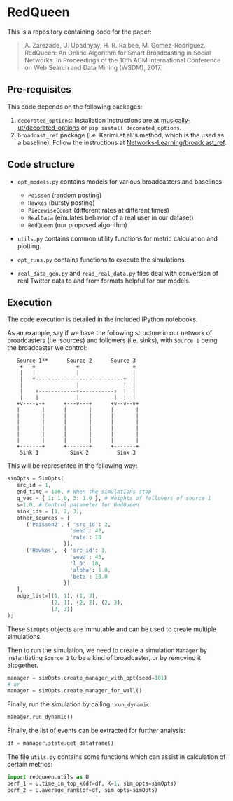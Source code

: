 # RedQueen

This is a repository containing code for the paper:

> A. Zarezade, U. Upadhyay, H. R. Raibee, M. Gomez-Rodriguez. RedQueen: An Online Algorithm for Smart Broadcasting in Social Networks. In Proceedings of the 10th ACM International Conference on Web Search and Data Mining (WSDM), 2017.

## Pre-requisites

This code depends on the following packages:

 1. `decorated_options`: Installation instructions are at [musically-ut/decorated_options](https://github.com/musically-ut/decorated_options) or `pip install decorated_options`.
 2. `broadcast_ref` package (i.e. Karimi et.al.'s method, which is the used as a baseline). Follow the instructions at [Networks-Learning/broadcast_ref](https://github.com/Networks-Learning/broadcast_ref).


## Code structure

 - `opt_models.py` contains models for various broadcasters and baselines:
   - `Poisson` (random posting)
   - `Hawkes` (bursty posting)
   - `PiecewiseConst` (different rates at different times)
   - `RealData` (emulates behavior of a real user in our dataset)
   - `RedQueen` (our proposed algorithm)

 - `utils.py` contains common utility functions for metric calculation and plotting.
 - `opt_runs.py` contains functions to execute the simulations.

 - `real_data_gen.py` and `read_real_data.py` files deal with conversion of real Twitter data to and from formats helpful for our models.


## Execution

The code execution is detailed in the included IPython notebooks.

As an example, say if we have the following structure in our network of
broadcasters (i.e. sources) and followers (i.e. sinks), with `Source 1` being
the broadcaster we control:

```
   Source 1**      Source 2      Source 3
    +   +             +                 +
    |   |             |                 |
    |   +----------------------------+  |
    |                 |              |  |
    |    +------------+-----------+  |  |
    |    |            |           |  |  |
   +v----v-+      +---v---+      +v--v--v+
   |       |      |       |      |       |
   |       |      |       |      |       |
   |       |      |       |      |       |
   |       |      |       |      |       |
   |       |      |       |      |       |
   |       |      |       |      |       |
   +-------+      +-------+      +-------+
    Sink 1          Sink 2         Sink 3
```

This will be represented in the following way:

```python
simOpts = SimOpts(
   src_id = 1,
   end_time = 100, # When the simulations stop
   q_vec = { 1: 1.0, 3: 1.0 }, # Weights of followers of source 1
   s=1.0, # Control parameter for RedQueen
   sink_ids = [1, 2, 3],
   other_sources = [
      ('Poisson2', { 'src_id': 2,
                    'seed': 42,
                    'rate': 10
                  }),
      ('Hawkes',  { 'src_id': 3,
                    'seed': 43,
                    'l_0': 10,
                    'alpha': 1.0,
                    'beta': 10.0
                  })
   ],
   edge_list=[(1, 1), (1, 3), 
              (2, 1), (2, 2), (2, 3),
              (3, 3)]
);
```

These `SimOpts` objects are immutable and can be used to create multiple simulations.

Then to run the simulation, we need to create a simulation `Manager` by instantiating `Source 1`
to be a kind of broadcaster, or by removing it altogether.

```python
manager = simOpts.create_manager_with_opt(seed=101)
# or 
manager = simOpts.create_manager_for_wall()
```

Finally, run the simulation by calling `.run_dynamic`:

```python
manager.run_dynamic()
```

Finally, the list of events can be extracted for further analysis:

```python
df = manager.state.get_dataframe()
```


The file `utils.py` contains some functions which can assist in calculation of
certain metrics:

```python
import redqueen.utils as U
perf_1 = U.time_in_top_k(df=df, K=1, sim_opts=simOpts)
perf_2 = U.average_rank(df=df, sim_opts=simOpts)
```
